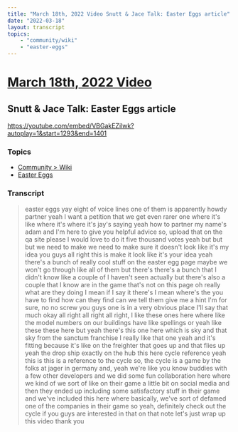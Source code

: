 ```yaml
---
title: "March 18th, 2022 Video Snutt & Jace Talk: Easter Eggs article"
date: "2022-03-18"
layout: transcript
topics:
    - "community/wiki"
    - "easter-eggs"
---
```

# [March 18th, 2022 Video](../2022-03-18.md)
## Snutt & Jace Talk: Easter Eggs article
https://youtube.com/embed/VBGakEZilwk?autoplay=1&start=1293&end=1401

### Topics
* [Community > Wiki](../topics/community/wiki.md)
* [Easter Eggs](../topics/easter-eggs.md)

### Transcript

> easter eggs yay eight of voice lines one of them is apparently howdy partner yeah I want a petition that we get even rarer one where it's like where it's where it's jay's saying yeah how to partner my name's adam and I'm here to give you helpful advice so, upload that on the qa site please I would love to do it five thousand votes yeah but but but we need to make we need to make sure it doesn't look like it's my idea you guys all right this is make it look like it's your idea yeah there's a bunch of really cool stuff on the easter egg page maybe we won't go through like all of them but there's there's a bunch that I didn't know like a couple of I haven't seen actually but there's also a couple that I know are in the game that's not on this page oh really what are they doing I mean if I say it there's I mean where's the you have to find how can they find can we tell them give me a hint I'm for sure, no no screw you guys one is in a very obvious place I'll say that much okay all right all right all right, I like these ones here where like the model numbers on our buildings have like spellings or yeah like these these here but yeah there's this one here which is sky and that sky from the sanctum franchise I really like that one yeah and it's fitting because it's like on the freighter that goes up and that flies up yeah the drop ship exactly on the hub this here cycle reference yeah this is this is a reference to the cycle so, the cycle is a game by the folks at jager in germany and, yeah we're like you know buddies with a few other developers and we did some fun collaboration here where we kind of we sort of like on their game a little bit on social media and then they ended up including some satisfactory stuff in their game and we've included this here where basically, we've sort of defamed one of the companies in their game so yeah, definitely check out the cycle if you guys are interested in that on that note let's just wrap up this video thank you
